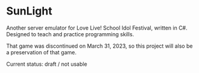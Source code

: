 ﻿# SunLight

Another server emulator for Love Live! School Idol Festival, written in C#. Designed to teach and practice programming skills.

That game was discontinued on March 31, 2023, so this project will also be a preservation of that game.

Current status: draft / not usable
